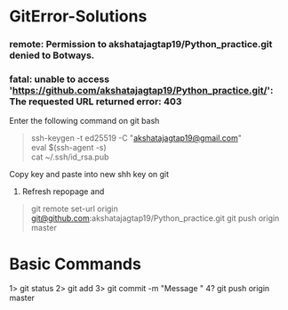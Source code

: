 # GitError-Solutions
### remote: Permission to akshatajagtap19/Python_practice.git denied to Botways.
### fatal: unable to access 'https://github.com/akshatajagtap19/Python_practice.git/': The requested URL returned error: 403
Enter the following command on git bash
>ssh-keygen -t ed25519 -C "akshatajagtap19@gmail.com"                                            
>eval $(ssh-agent -s)                                                                                           
>cat ~/.ssh/id_rsa.pub                              

Copy key and paste into new shh key on git
1. Refresh repopage and 
 > git remote set-url origin git@github.com:akshatajagtap19/Python_practice.git
> git push origin master

# Basic Commands
1> git status
2> git add <file names>
3> git commit -m "Message "
4? git push origin master
